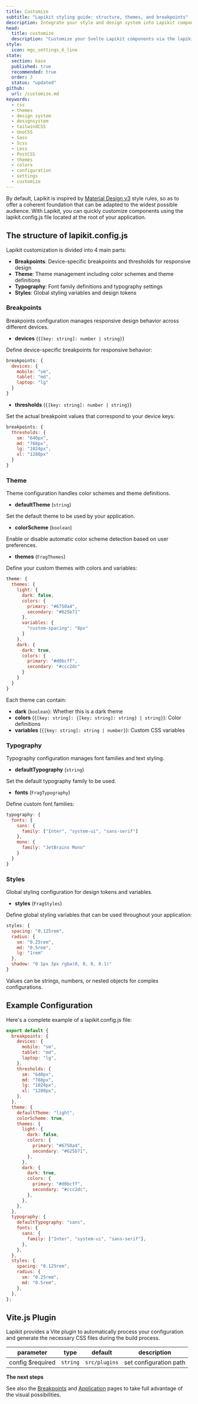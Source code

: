 ```yaml
---
title: Customize
subtitle: "Lapikit styling guide: structure, themes, and breakpoints"
description: Integrate your style and design system into Lapikit components
head:
  title: customize
  description: "Customize your Svelte Lapikit components via the lapikit.config.js file: themes, styles, breakpoints. Fluid styling guaranteed."
style:
  icon: mgc_settings_6_line
state:
  section: base
  published: true
  recommended: true
  order: 3
  status: "updated"
github:
  url: /customize.md
keywords:
  - css
  - themes
  - design system
  - designsystem
  - tailwindCSS
  - UnoCSS
  - Sass
  - Scss
  - Less
  - PostCSS
  - themes
  - colors
  - configuration
  - settings
  - customize
---
```


<script>
    import { Sandbox, CommandLine } from '$lib/components/index.js';
    // components
    import ButtonBase from "$lib/components/docs/button/button-base.svelte";
    import ButtonBaseCode from "$lib/components/docs/button/button-base.svelte?raw";
</script>

By default, Lapikit is inspired by [Material Design v3](https://m3.material.io/) style rules, so as to offer a coherent foundation that can be adapted to the widest possible audience. With Lapikit, you can quickly customize components using the lapikit.config.js file located at the root of your application.

## The structure of lapikit.config.js

Lapikit customization is divided into 4 main parts:

- **Breakpoints**: Device-specific breakpoints and thresholds for responsive design
- **Theme**: Theme management including color schemes and theme definitions
- **Typography**: Font family definitions and typography settings
- **Styles**: Global styling variables and design tokens

### Breakpoints

Breakpoints configuration manages responsive design behavior across different devices.

- **devices** (`{[key: string]: number | string}`)

Define device-specific breakpoints for responsive behavior:

```javascript
breakpoints: {
  devices: {
    mobile: "sm",
    tablet: "md",
    laptop: "lg"
  }
}
```

- **thresholds** (`{[key: string]: number | string}`)

Set the actual breakpoint values that correspond to your device keys:

```javascript
breakpoints: {
  thresholds: {
    sm: "640px",
    md: "768px",
    lg: "1024px",
    xl: "1280px"
  }
}
```

### Theme

Theme configuration handles color schemes and theme definitions.

- **defaultTheme** (`string`)

Set the default theme to be used by your application.

- **colorScheme** (`boolean`)

Enable or disable automatic color scheme detection based on user preferences.

- **themes** (`FragThemes`)

Define your custom themes with colors and variables:

```javascript
theme: {
  themes: {
    light: {
      dark: false,
      colors: {
        primary: "#6750a4",
        secondary: "#625b71"
      },
      variables: {
        "custom-spacing": "8px"
      }
    },
    dark: {
      dark: true,
      colors: {
        primary: "#d0bcff",
        secondary: "#ccc2dc"
      }
    }
  }
}
```

Each theme can contain:

- **dark** (`boolean`): Whether this is a dark theme
- **colors** (`{[key: string]: {[key: string]: string} | string}`): Color definitions
- **variables** (`{[key: string]: string | number}`): Custom CSS variables

### Typography

Typography configuration manages font families and text styling.

- **defaultTypography** (`string`)

Set the default typography family to be used.

- **fonts** (`FragTypography`)

Define custom font families:

```javascript
typography: {
  fonts: {
    sans: {
      family: ["Inter", "system-ui", "sans-serif"]
    },
    mono: {
      family: "JetBrains Mono"
    }
  }
}
```

### Styles

Global styling configuration for design tokens and variables.

- **styles** (`FragStyles`)

Define global styling variables that can be used throughout your application:

```javascript
styles: {
  spacing: "0.125rem",
  radius: {
    sm: "0.25rem",
    md: "0.5rem",
    lg: "1rem"
  },
  shadow: "0 1px 3px rgba(0, 0, 0, 0.1)"
}
```

Values can be strings, numbers, or nested objects for complex configurations.

## Example Configuration

Here's a complete example of a lapikit.config.js file:

```javascript
export default {
  breakpoints: {
    devices: {
      mobile: "sm",
      tablet: "md",
      laptop: "lg",
    },
    thresholds: {
      sm: "640px",
      md: "768px",
      lg: "1024px",
      xl: "1280px",
    },
  },
  theme: {
    defaultTheme: "light",
    colorScheme: true,
    themes: {
      light: {
        dark: false,
        colors: {
          primary: "#6750a4",
          secondary: "#625b71",
        },
      },
      dark: {
        dark: true,
        colors: {
          primary: "#d0bcff",
          secondary: "#ccc2dc",
        },
      },
    },
  },
  typography: {
    defaultTypography: "sans",
    fonts: {
      sans: {
        family: ["Inter", "system-ui", "sans-serif"],
      },
    },
  },
  styles: {
    spacing: "0.125rem",
    radius: {
      sm: "0.25rem",
      md: "0.5rem",
    },
  },
};
```

## Vite.js Plugin

Lapikit provides a Vite plugin to automatically process your configuration and generate the necessary CSS files during the build process.

| parameter        | type     | default       | description            |
| ---------------- | -------- | ------------- | ---------------------- |
| config $required | `string` | `src/plugins` | set configuration path |

**The next steps**

See also the [Breakpoints](/docs/breakpoints) and [Application](/docs/components/application) pages to take full advantage of the visual possibilities.
